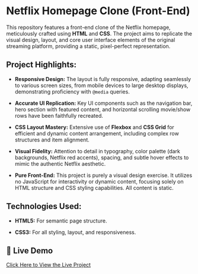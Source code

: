 # Netflix Homepage Clone (Front-End)

This repository features a front-end clone of the Netflix homepage, meticulously crafted using **HTML** and **CSS**. The project aims to replicate the visual design, layout, and core user interface elements of the original streaming platform, providing a static, pixel-perfect representation.

## Project Highlights:

* **Responsive Design:** The layout is fully responsive, adapting seamlessly to various screen sizes, from mobile devices to large desktop displays, demonstrating proficiency with `@media` queries.

* **Accurate UI Replication:** Key UI components such as the navigation bar, hero section with featured content, and horizontal scrolling movie/show rows have been faithfully recreated.

* **CSS Layout Mastery:** Extensive use of **Flexbox** and **CSS Grid** for efficient and dynamic content arrangement, including complex row structures and item alignment.

* **Visual Fidelity:** Attention to detail in typography, color palette (dark backgrounds, Netflix red accents), spacing, and subtle hover effects to mimic the authentic Netflix aesthetic.

* **Pure Front-End:** This project is purely a visual design exercise. It utilizes no JavaScript for interactivity or dynamic content, focusing solely on HTML structure and CSS styling capabilities. All content is static.

## Technologies Used:

* **HTML5:** For semantic page structure.

* **CSS3:** For all styling, layout, and responsiveness.


## 🔗 Live Demo
[Click Here to View the Live Project](https://roshanrrana.github.io/Netflix-Clone/)
